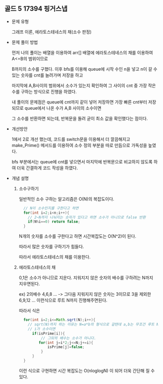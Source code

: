 ## 골드 5 17394 핑거스냅

- 문제 유형

  그래프 이론, 에라토스테네스의 채(소수 판정)

- 문제 풀이 방법

  먼저 나의 풀이는 배열을 이용하여 arr[] 배열에 에라토스테네스의 채를 이용하여 A<=B의 범위이므로

  B까지의 소수를 구했다. 이후 bfs를 이용해 queue에 시작 수인 n을 넣고 n이 갈 수 있는 숫자를 cnt를 늘려가며 저장을 하고

  마지막에 A,B사이의 범위에서 소수가 있는지 확인하여 그 사이의 cnt 중 가장 작은 수를 구하는 방식으로 진행을 하였다.

  내 풀이의 문제점은 queue에 cnt까지 같이 넣어 저장하면 가장 빠른 cnt부터 저장되므로 queue에서 나온 수가 A,B 사이의 소수이면

  그 소수를 반환하면 되는데, 반복문을 돌려 굳이 최소 값을 확인했다는 점이다.
  
- 개선방안

  1에서 2로 개선 했는데, 코드를 switch문을 이용해서 더 깔끔해지고 make_Prime() 메서드를 이용하여 소수 정의 부분을 따로 만듬으로 가독성을 높였다.

  bfs 부분에서는 queue에 cnt를 넣으면서 마지막에 반복문으로 비교하지 않도록 하여 더욱 간결하게 코드 작성을 하였다.

- 개념 설명

  1. 소수구하기

      일반적인 소수 구하는 알고리즘은 O(N)의 복잡도이다.
    
      ```java
        // N이 소수인지를 구한다고 하면
        for(int i=2;i<n;i++){
          // 2~N까지 나눠지는 숫자가 있다고 하면 소수가 아니므로 false 반환
          if(N%i==0) return false;    
        }
      ```
    
      N개의 숫자를 소수를 구한다고 하면 시간복잡도는 O(N^2)이 된다.
    
      따라서 많은 숫자를 구하기가 힘들다.
    
      따라서 에라토스테네스의 채를 이용한다.
     
  3. 에라토스테네스의 채

      0,1은 소수가 아니므로 지운다. 지워지지 않은 숫자의 배수를 구하려는 N까지 지우면된다.

     ex) 2의배수 4,6,8 ... -> 그다음 지워지지 않은 숫자는 3이므로 3을 제외한 6,9,12 ... 이런식으로 루트 N까지 진행해주면된다.

     따라서 식은

     ```java
       for(int i=2;i<=Math.sqrt(N);i++){
         // sqrt(N)까지 하는 이유는 N=a*b의 형식으로 갈텐데 a,b는 무조건 루트 N보다 작을 것이기 때문이다.
         // i가 소수이면
           if(isPrime[i]){
               // 그뒤의 배수는 소수가 아니다.
              for(int j=i*2;j<=N;j+=i){
                  isPrime[j]=false;
               }
           }
       }
     ```

     이런 식으로 구현하면 시간 복잡도는 O(nloglogN) 이 되어 더욱 간단해 질 수 있다.

  
